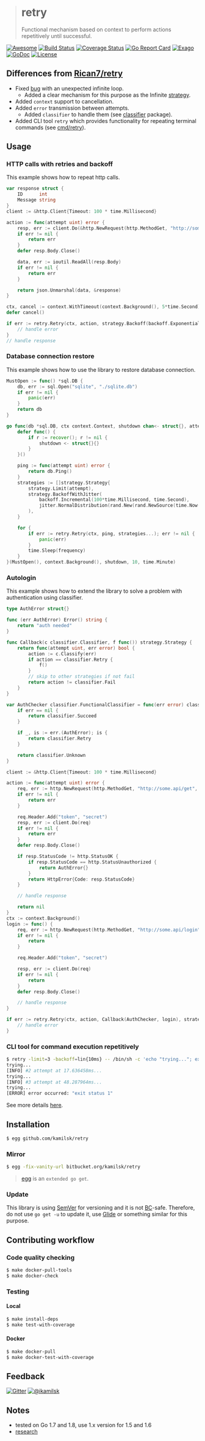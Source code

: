 > # retry
>
> Functional mechanism based on context to perform actions repetitively until successful.

[![Awesome](https://cdn.rawgit.com/sindresorhus/awesome/d7305f38d29fed78fa85652e3a63e154dd8e8829/media/badge.svg)](https://github.com/avelino/awesome-go#utilities)
[![Build Status](https://travis-ci.org/kamilsk/retry.svg?branch=master)](https://travis-ci.org/kamilsk/retry)
[![Coverage Status](https://coveralls.io/repos/github/kamilsk/retry/badge.svg)](https://coveralls.io/github/kamilsk/retry)
[![Go Report Card](https://goreportcard.com/badge/github.com/kamilsk/retry)](https://goreportcard.com/report/github.com/kamilsk/retry)
[![Exago](https://api.exago.io/badge/rank/github.com/kamilsk/retry)](https://www.exago.io/project/github.com/kamilsk/retry)
[![GoDoc](https://godoc.org/github.com/kamilsk/retry?status.svg)](https://godoc.org/github.com/kamilsk/retry)
[![License](https://img.shields.io/github/license/mashape/apistatus.svg?maxAge=2592000)](LICENSE)

## Differences from [Rican7/retry](https://github.com/Rican7/retry)

- Fixed [bug](https://github.com/Rican7/retry/pull/2) with an unexpected infinite loop.
  - Added a clear mechanism for this purpose as the Infinite [strategy](strategy/strategy.go#L24-L28).
- Added `context` support to cancellation.
- Added `error` transmission between attempts.
  - Added `classifier` to handle them (see [classifier](classifier) package).
- Added CLI tool `retry` which provides functionality for repeating terminal commands (see [cmd/retry](cmd)).

## Usage

### HTTP calls with retries and backoff

This example shows how to repeat http calls.

```go
var response struct {
    ID      int
    Message string
}
client := &http.Client{Timeout: 100 * time.Millisecond}

action := func(attempt uint) error {
    resp, err := client.Do(&http.NewRequest(http.MethodGet, "http://some.json.api", nil))
    if err != nil {
        return err
    }
    defer resp.Body.Close()

    data, err := ioutil.ReadAll(resp.Body)
    if err != nil {
        return err
    }

    return json.Unmarshal(data, &response)
}

ctx, cancel := context.WithTimeout(context.Background(), 5*time.Second)
defer cancel()

if err := retry.Retry(ctx, action, strategy.Backoff(backoff.Exponential(100*time.Millisecond, math.Pi))); err != nil {
    // handle error
}
// handle response
```

### Database connection restore

This example shows how to use the library to restore database connection.

```go
MustOpen := func() *sql.DB {
	db, err := sql.Open("sqlite", "./sqlite.db")
	if err != nil {
		panic(err)
	}
	return db
}

go func(db *sql.DB, ctx context.Context, shutdown chan<- struct{}, attempt uint, frequency time.Duration) {
	defer func() {
		if r := recover(); r != nil {
			shutdown <- struct{}{}
		}
	}()

	ping := func(attempt uint) error {
		return db.Ping()
	}
	strategies := []strategy.Strategy{
		strategy.Limit(attempt),
		strategy.BackoffWithJitter(
			backoff.Incremental(100*time.Millisecond, time.Second),
			jitter.NormalDistribution(rand.New(rand.NewSource(time.Now().UnixNano())), 2.0),
		),
	}

	for {
		if err := retry.Retry(ctx, ping, strategies...); err != nil {
			panic(err)
		}
		time.Sleep(frequency)
	}
}(MustOpen(), context.Background(), shutdown, 10, time.Minute)
```

### Autologin

This example shows how to extend the library to solve a problem with authentication using classifier.

```go
type AuthError struct{}

func (err AuthError) Error() string {
	return "auth needed"
}

func Callback(c classifier.Classifier, f func()) strategy.Strategy {
	return func(attempt uint, err error) bool {
		action := c.Classify(err)
		if action == classifier.Retry {
			f()
		}
		// skip to other strategies if not fail
		return action != classifier.Fail
	}
}

var AuthChecker classifier.FunctionalClassifier = func(err error) classifier.Action {
	if err == nil {
		return classifier.Succeed
	}

	if _, is := err.(AuthError); is {
		return classifier.Retry
	}

	return classifier.Unknown
}

client := &http.Client{Timeout: 100 * time.Millisecond}

action := func(attempt uint) error {
	req, err := http.NewRequest(http.MethodGet, "http://some.api/get", nil)
	if err != nil {
		return err
	}

	req.Header.Add("token", "secret")
	resp, err := client.Do(req)
	if err != nil {
		return err
	}
	defer resp.Body.Close()

	if resp.StatusCode != http.StatusOK {
		if resp.StatusCode == http.StatusUnauthorized {
			return AuthError{}
		}
		return HttpError{Code: resp.StatusCode}
	}

	// handle response

	return nil
}
ctx := context.Background()
login := func() {
	req, err := http.NewRequest(http.MethodGet, "http://some.api/login", nil)
	if err != nil {
		return
	}

	req.Header.Add("token", "secret")

	resp, err := client.Do(req)
	if err != nil {
		return
	}
	defer resp.Body.Close()

	// handle response
}

if err := retry.Retry(ctx, action, Callback(AuthChecker, login), strategy.Limit(10)); err != nil {
	// handle error
}
```

### CLI tool for command execution repetitively

```bash
$ retry -limit=3 -backoff=lin{10ms} -- /bin/sh -c 'echo "trying..."; exit 1'
trying...
[INFO] #2 attempt at 17.636458ms...
trying...
[INFO] #3 attempt at 48.287964ms...
trying...
[ERROR] error occurred: "exit status 1"
```

See more details [here](cmd).

## Installation

```bash
$ egg github.com/kamilsk/retry
```

### Mirror

```bash
$ egg -fix-vanity-url bitbucket.org/kamilsk/retry 
```

> [egg](https://github.com/kamilsk/egg) is an `extended go get`.

### Update

This library is using [SemVer](http://semver.org) for versioning and it is not
[BC](https://en.wikipedia.org/wiki/Backward_compatibility)-safe.
Therefore, do not use `go get -u` to update it, use [Glide](https://glide.sh) or something similar for this purpose.

## Contributing workflow

### Code quality checking

```bash
$ make docker-pull-tools
$ make docker-check
```

### Testing

#### Local

```bash
$ make install-deps
$ make test-with-coverage
```

#### Docker

```bash
$ make docker-pull
$ make docker-test-with-coverage
```

## Feedback

[![Gitter](https://badges.gitter.im/Join%20Chat.svg)](https://gitter.im/kamilsk/retry)
[![@ikamilsk](https://img.shields.io/badge/author-%40ikamilsk-blue.svg)](https://twitter.com/ikamilsk)

## Notes

- tested on Go 1.7 and 1.8, use 1.x version for 1.5 and 1.6
- [research](RESEARCH.md)
